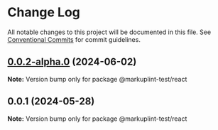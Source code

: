 # Change Log

All notable changes to this project will be documented in this file.
See [Conventional Commits](https://conventionalcommits.org) for commit guidelines.

## [0.0.2-alpha.0](https://github.com/markuplint/markuplint/compare/@markuplint-test/react@0.0.1...@markuplint-test/react@0.0.2-alpha.0) (2024-06-02)

**Note:** Version bump only for package @markuplint-test/react





## 0.0.1 (2024-05-28)

**Note:** Version bump only for package @markuplint-test/react

